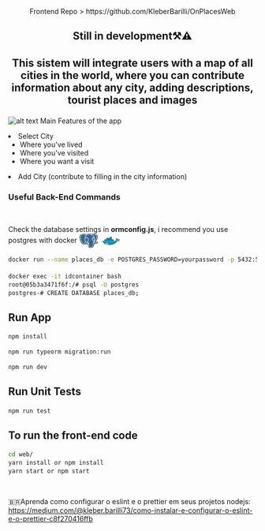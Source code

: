 <p align="center">
   Frontend Repo > https://github.com/KleberBarilli/OnPlacesWeb
</p>


## <p align="center">Still in development⚒⚠
	
## <p align="center">This sistem will integrate users with a map of all cities in the world, where you can contribute information about any city, adding descriptions, tourist places and images
	
	
![alt text](https://api-cities.s3.amazonaws.com/site/home.png)
Main Features of the app
   <li>Select City
       <ul>
           <li> Where you've lived</li>
		   <li> Where you've visited</li>
		   <li> Where you want a visit</li>
       </ul>
   </li>
   <li>Add City (contribute to filling in the city information)</li>
</ul>





### Useful Back-End Commands
<br>

Check the database settings in **ormconfig.js**, i recommend you use postgres with docker <img align="center" height="30" width="40" src="https://github.com/devicons/devicon/blob/master/icons/postgresql/postgresql-original.svg">
<img align="center" height="30" width="40" src="https://github.com/devicons/devicon/blob/master/icons/docker/docker-original.svg">

```bash
docker run --name places_db -e POSTGRES_PASSWORD=yourpassword -p 5432:5432 -d postgres

docker exec -it idcontainer bash
root@05b3a3471f6f:/# psql -U postgres
postgres-# CREATE DATABASE places_db;
```

## Run App
```bash
npm install
```

```bash
npm run typeorm migration:run
```

```bash
npm run dev
```

## Run Unit Tests
```bash
npm run test
```

## To run the front-end code
```bash
cd web/
yarn install or npm install
yarn start or npm start
```
<br>

🇧🇷Aprenda como configurar o eslint e o prettier em seus projetos nodejs: https://medium.com/@kleber.barilli73/como-instalar-e-configurar-o-eslint-e-o-prettier-c8f270416ffb
